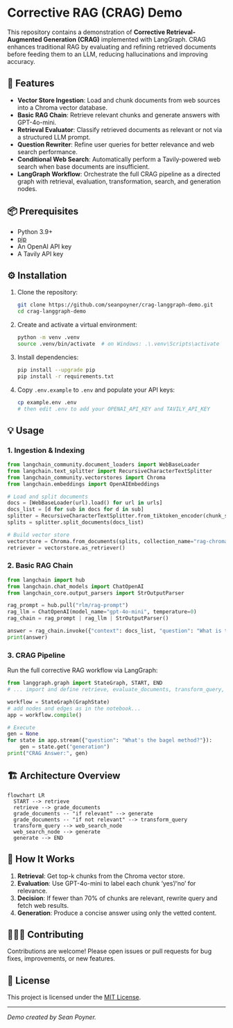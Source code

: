 # Corrective RAG (CRAG) Demo

This repository contains a demonstration of **Corrective Retrieval-Augmented Generation (CRAG)** implemented with LangGraph. CRAG enhances traditional RAG by evaluating and refining retrieved documents before feeding them to an LLM, reducing hallucinations and improving accuracy.

## 🚀 Features

* **Vector Store Ingestion**: Load and chunk documents from web sources into a Chroma vector database.
* **Basic RAG Chain**: Retrieve relevant chunks and generate answers with GPT-4o-mini.
* **Retrieval Evaluator**: Classify retrieved documents as relevant or not via a structured LLM prompt.
* **Question Rewriter**: Refine user queries for better relevance and web search performance.
* **Conditional Web Search**: Automatically perform a Tavily-powered web search when base documents are insufficient.
* **LangGraph Workflow**: Orchestrate the full CRAG pipeline as a directed graph with retrieval, evaluation, transformation, search, and generation nodes.

## 📦 Prerequisites

* Python 3.9+
* [pip](https://pip.pypa.io)
* An OpenAI API key
* A Tavily API key

## ⚙️ Installation

1. Clone the repository:

   ```bash
   git clone https://github.com/seanpoyner/crag-langgraph-demo.git
   cd crag-langgraph-demo
   ```
2. Create and activate a virtual environment:

   ```bash
   python -m venv .venv
   source .venv/bin/activate  # on Windows: .\.venv\Scripts\activate
   ```
3. Install dependencies:

   ```bash
   pip install --upgrade pip
   pip install -r requirements.txt
   ```
4. Copy `.env.example` to `.env` and populate your API keys:

   ```bash
   cp example.env .env
   # then edit .env to add your OPENAI_API_KEY and TAVILY_API_KEY
   ```

## 💡 Usage

### 1. Ingestion & Indexing

```python
from langchain_community.document_loaders import WebBaseLoader
from langchain.text_splitter import RecursiveCharacterTextSplitter
from langchain_community.vectorstores import Chroma
from langchain.embeddings import OpenAIEmbeddings

# Load and split documents
docs = [WebBaseLoader(url).load() for url in urls]
docs_list = [d for sub in docs for d in sub]
splitter = RecursiveCharacterTextSplitter.from_tiktoken_encoder(chunk_size=250, chunk_overlap=0)
splits = splitter.split_documents(docs_list)

# Build vector store
vectorstore = Chroma.from_documents(splits, collection_name="rag-chroma", embedding=OpenAIEmbeddings())
retriever = vectorstore.as_retriever()
```

### 2. Basic RAG Chain

```python
from langchain import hub
from langchain.chat_models import ChatOpenAI
from langchain_core.output_parsers import StrOutputParser

rag_prompt = hub.pull("rlm/rag-prompt")
rag_llm = ChatOpenAI(model_name="gpt-4o-mini", temperature=0)
rag_chain = rag_prompt | rag_llm | StrOutputParser()

answer = rag_chain.invoke({"context": docs_list, "question": "What is the bagel method?"})
print(answer)
```

### 3. CRAG Pipeline

Run the full corrective RAG workflow via LangGraph:

```python
from langgraph.graph import StateGraph, START, END
# ... import and define retrieve, evaluate_documents, transform_query, web_search, generate, decide_to_generate

workflow = StateGraph(GraphState)
# add nodes and edges as in the notebook...
app = workflow.compile()

# Execute
gen = None
for state in app.stream({"question": "What's the bagel method?"}):
    gen = state.get("generation")
print("CRAG Answer:", gen)
```

## 🏗️ Architecture Overview

```mermaid
flowchart LR
  START --> retrieve
  retrieve --> grade_documents
  grade_documents -- "if relevant" --> generate
  grade_documents -- "if not relevant" --> transform_query
  transform_query --> web_search_node
  web_search_node --> generate
  generate --> END
```

## 📖 How It Works

1. **Retrieval**: Get top-k chunks from the Chroma vector store.
2. **Evaluation**: Use GPT-4o-mini to label each chunk ‘yes’/‘no’ for relevance.
3. **Decision**: If fewer than 70% of chunks are relevant, rewrite query and fetch web results.
4. **Generation**: Produce a concise answer using only the vetted content.

## 🧑‍🤝‍🧑 Contributing

Contributions are welcome! Please open issues or pull requests for bug fixes, improvements, or new features.

## 📄 License

This project is licensed under the [MIT License](LICENSE).

---

*Demo created by Sean Poyner.*
